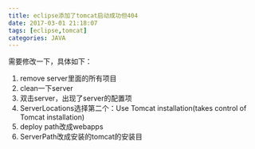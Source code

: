 ```yaml
---
title: eclipse添加了tomcat启动成功但404
date: 2017-03-01 21:18:07
tags: [eclipse,tomcat]
categories: JAVA
---
```


需要修改一下，具体如下：
<!--more-->
1. remove server里面的所有项目
2. clean一下server
3. 双击server，出现了server的配置项
4. ServerLocations选择第二个：Use Tomcat installation(takes control of Tomcat installation)
5. deploy path改成webapps
6. ServerPath改成安装的tomcat的安装目